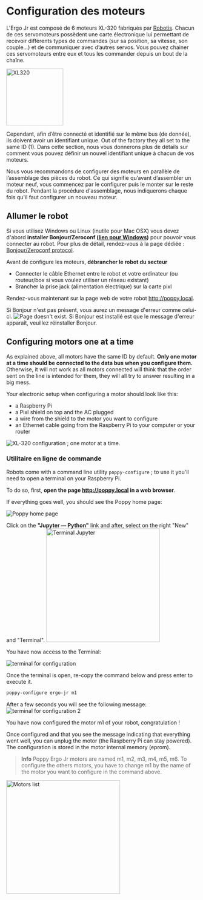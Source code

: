 # Configuration des moteurs

L'Ergo Jr est composé de 6 moteurs XL-320 fabriqués par [Robotis](http://support.robotis.com/en/product/dynamixel/xl-series/xl-320.htm). Chacun de ces servomoteurs possèdent une carte électronique lui permettant de recevoir différents types de commandes (sur sa position, sa vitesse, son couple...) et de communiquer avec d’autres servos. Vous pouvez chainer ces servomoteurs entre eux et tous les commander depuis un bout de la chaîne.

<img src="img/assembly/xl_320.jpg" alt="XL320" height="150" />

Cependant, afin d’être connecté et identifié sur le même bus (de donnée), ils doivent avoir un identifiant unique. Out of the factory they all set to the same ID (1). Dans cette section, nous vous donnerons plus de détails sur comment vous pouvez définir un nouvel identifiant unique à chacun de vos moteurs.

Nous vous recommandons de configurer des moteurs en parallèle de l’assemblage des pièces du robot. Ce qui signifie qu’avant d’assembler un moteur neuf, vous commencez par le configurer puis le monter sur le reste du robot. Pendant la procédure d'assemblage, nous indiquerons chaque fois qu'il faut configurer un nouveau moteur.

## Allumer le robot

Si vous utilisez Windows ou Linux (inutile pour Mac OSX) vous devez d'abord **installer Bonjour/Zeroconf ([lien pour Windows](https://support.apple.com/kb/DL999))** pour pouvoir vous connecter au robot. Pour plus de détail, rendez-vous à la page dédiée : [Bonjour/Zeroconf protocol](../../installation/install-zeroconf.md).

Avant de configure les moteurs, **débrancher le robot du secteur**

* Connecter le câble Ethernet entre le robot et votre ordinateur (ou routeur/box si vous voulez utiliser un réseau existant)
* Brancher la prise jack (alimentation électrique) sur la carte pixl

Rendez-vous maintenant sur la page web de votre robot <http://poppy.local>.

Si Bonjour n'est pas présent, vous aurez un message d'erreur comme celui-ci. ![Page doesn't exist](img/IHM/webpage_not_available.jpg). Si Bonjour est installé est que le message d'erreur apparaît, veuillez réinstaller Bonjour. 

## Configuring motors one at a time

As explained above, all motors have the same ID by default. **Only one motor at a time should be connected to the data bus when you configure them.** Otherwise, it will not work as all motors connected will think that the order sent on the line is intended for them, they will all try to answer resulting in a big mess.

Your electronic setup when configuring a motor should look like this:

* a Raspberry Pi
* a Pixl shield on top and the AC plugged
* a wire from the shield to the motor you want to configure
* an Ethernet cable going from the Raspberry Pi to your computer or your router

![XL-320 configuration ; one motor at a time](img/motor_one_by_one.jpg).

### Utilitaire en ligne de commande

Robots come with a command line utility `poppy-configure` ; to use it you'll need to open a terminal on your Raspberry Pi.

To do so, first, **open the page http://poppy.local in a web browser**.

If everything goes well, you should see the Poppy home page:

![Poppy home page](img/IHM/home_page_jupyter.png)

Click on the **"Jupyter — Python"** link and after, select on the right "New" and "Terminal". <img src="img/IHM/jupyter_new_terminal.png" alt="Terminal Jupyter" height="300" />

You have now access to the Terminal:

![terminal for configuration](img/IHM/terminal_for_configuration.PNG)

Once the terminal is open, re-copy the command below and press enter to execute it.

```bash
poppy-configure ergo-jr m1
```

After a few seconds you will see the following message: ![terminal for configuration 2](img/IHM/poppy-configure-terminal-output.png)

You have now configured the motor m1 of your robot, congratulation !

Once configured and that you see the message indicating that everything went well, you can unplug the motor (the Raspberry Pi can stay powered). The configuration is stored in the motor internal memory (eprom).

> **Info** Poppy Ergo Jr motors are named m1, m2, m3, m4, m5, m6. To configure the others motors, you have to change m1 by the name of the motor you want to configure in the command above.

<img src="img/assembly/motors.png" alt="Motors list" height="300" />
